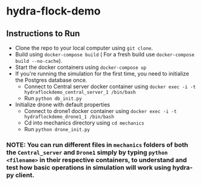 # hydra-flock-demo


## Instructions to Run
- Clone the repo to your local computer using `git clone`.
- Build using `docker-compose build` ( For a fresh build use `docker-compose build --no-cache`).
- Start the docker containers using `docker-compose up`
- If you're running the simulation for the first time, you need to initialize the Postgres database once. 
    - Connect to Central server docker container using `docker exec -i -t hydraflockdemo_central_server_1 /bin/bash`
    - Run `python db_init.py`
- Initialize drone with default properties
    - Connect to drone1 docker container using `docker exec -i -t hydraflockdemo_drone1_1 /bin/bash`
    - Cd into mechanics directory using `cd mechanics`
    - Run `python drone_init.py`
    

### NOTE: You can run different files in `mechanics` folders of both the `Central_server` and `Drone1` simply by typing `python <filename>` in their respective containers, to understand and test how basic operations in simulation will work using hydra-py client.
